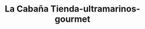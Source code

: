 ---
title: "La Cabaña Tienda-ultramarinos-gourmet"
url: /torrent/la-cabana-tienda-ultramarinos-gourmet/
shop: comodidad
---